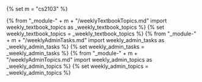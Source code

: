 {% set m = "cs2103" %}

{% from "_module-" + m + "/weeklyTextbookTopics.md" import weekly_textbook_topics as _weekly_textbook_topics %}
{% set weekly_textbook_topics = _weekly_textbook_topics %}
{% from "_module-" + m + "/weeklyAdminTasks.md" import weekly_admin_tasks as _weekly_admin_tasks %}
{% set weekly_admin_tasks = _weekly_admin_tasks %}
{% from "_module-" + m + "/weeklyAdminTopics.md" import weekly_admin_topics as _weekly_admin_topics %}
{% set weekly_admin_topics = _weekly_admin_topics %}
